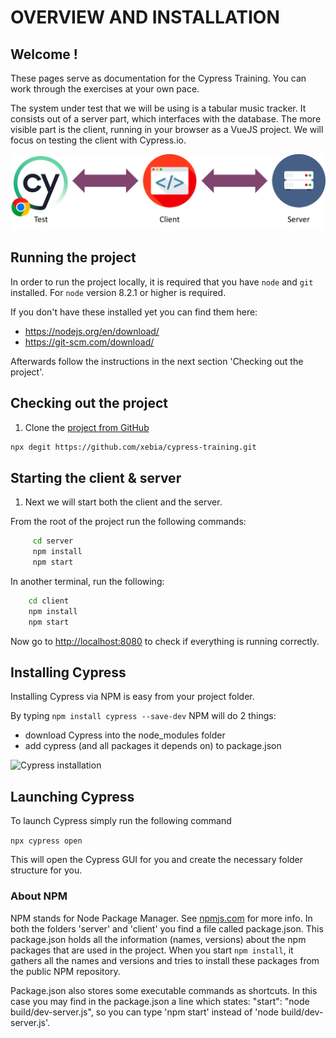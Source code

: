 # OVERVIEW AND INSTALLATION

## Welcome !

These pages serve as documentation for the Cypress Training. You can work through the exercises at your own pace.

The system under test that we will be using is a tabular music tracker. It consists out of a server part, which interfaces with the database. The more visible part is the client, running in your browser as a VueJS project. We will focus on testing the client with Cypress.io.

![server-client](./images/cy_10_server_client.png)

## Running the project

In order to run the project locally, it is required that you have `node` and `git` installed. For `node` version 8.2.1 or higher is required.

If you don't have these installed yet you can find them here:

- <https://nodejs.org/en/download/>
- <https://git-scm.com/download/>

Afterwards follow the instructions in the next section 'Checking out the project'.

## Checking out the project

1. Clone the [project from GitHub](https://github.com/xebia/cypress-training)

``` bash
npx degit https://github.com/xebia/cypress-training.git
```

## Starting the client & server

1. Next we will start both the client and the server.

From the root of the project run the following commands:

``` bash
     cd server
     npm install
     npm start
```

In another terminal, run the following:

``` bash
    cd client
    npm install
    npm start
 ```

Now go to <http://localhost:8080> to check if everything is running correctly.

## Installing Cypress

Installing Cypress via NPM is easy from your project folder.

By typing `npm install cypress --save-dev` NPM will do 2 things:

- download Cypress into the node_modules folder
- add cypress (and all packages it depends on) to package.json

![Cypress installation](./images/installing-cli.e1693232.gif "Cypress Installation")

## Launching Cypress

To launch Cypress simply run the following command

```npx cypress open```

This will open the Cypress GUI for you and create the necessary folder structure for you.

### About NPM

NPM stands for Node Package Manager. See [npmjs.com](https://docs.npmjs.com/getting-started/what-is-npm#what-is-npm) for more info.
In both the folders 'server' and 'client' you find a file called package.json.
This package.json holds all the information (names, versions) about the npm packages that are used in the project.
When you start `npm install`, it gathers all the names and versions and tries to install these packages
from the public NPM repository.

Package.json also stores some executable commands as shortcuts.
In this case you may find in the package.json a line which states: "start": "node build/dev-server.js",
so you can type 'npm start' instead of 'node build/dev-server.js'.
